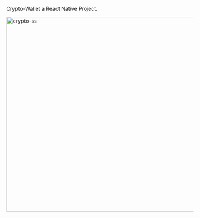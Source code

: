 Crypto-Wallet a React Native Project.


<img width="524" alt="crypto-ss" src="https://github.com/souravdtu/crypto-wallet-react-native/assets/42813823/465a7616-f0f1-41dc-a3a4-793995ed6e17">
